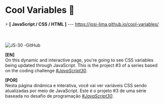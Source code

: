 # Cool Variables 🥳

⚡ <strong>[ JavaScript / CSS / HTML ]</strong> --- https://josi-lima.github.io/cool-variables/

<br>

![JS-30 -GitHub](https://user-images.githubusercontent.com/108018406/191150684-bd672e3a-dab5-4350-b7c1-f8265d95ce14.png)

<strong>[EN]</strong>
<br>
On this dynamic and interactive page, you're going to see CSS variables being updated through JavaScript. This is the project #3 of a series based on the coding challenge _[#JavaScript30](https://javascript30.com/)_.

<strong>[POR]</strong>
<br>
Nesta página dinâmica e interativa, você vai ver variáveis CSS sendo atualizadas por meio de JavaScript. Este é o projeto #3 de uma série baseada no desafio de programação _[#JavaScript30](https://javascript30.com/)_.
